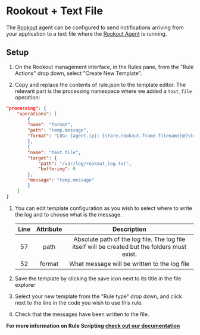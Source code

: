 # Rookout + Text File

The [Rookout] agent can be configured to send notifications arriving from your
application to a text file where the [Rookout Agent](https://docs.rookout.com/docs/agent-setup.html) is running.

## Setup

1. On the Rookout management interface, in the Rules pane, from the "Rule Actions"
drop down, select "Create New Template".

1. Copy and replace the contents of rule.json to the template editor.
    The relevant part is the processing namespace where we added a `text_file` operation:
```json
"processing": {
    "operations": [
        {
        "name": "format",
        "path": "temp.message",
        "format": "LOG: {agent.ip}: {store.rookout.frame.filename}@{store.rookout.frame.line}-{store.rookout.frame.function}"
        },
        {
        "name": "text_file",
        "target": {
            "path": "/var/log/rookout_log.txt",
            "buffering": 0
        },
        "message": "temp.message"
        }
    ]
}
```

1. You can edit template configuration as you wish to select where to write the log and to choose what is the message.

    | Line | Attribute |                     Description                     |
    |:----:|:---------:|:---------------------------------------------------:|
    |  57  |   path  |   Absolute path of the log file. The log file itself will be created but the folders must exist.   |
    |  52  |  format  | What message will be written to the log file |

1. Save the template by clicking the save icon next to its title in the file explorer

1. Select your new template from the "Rule type" drop down, and click next to
the line in the code you wish to use this rule.

1. Check that the messages have been written to the file.

__For more information on Rule Scripting [check out our documentation](https://docs.rookout.com/docs/rules.html)__

[Rookout]: https://docs.rookout.com/
